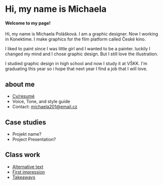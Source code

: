 # Hi, my name is Michaela

#### Welcome to my page!

Hi, my name is Michaela Polášková. I am a graphic designer. 
Now I working in Konektime. I make graphics for the film platform called České kino.

I liked to paint since I was little girl and I wanted to be a painter. luckily I changed my mind and I chose graphic design. But I still love the illustration.

I studied graphic design in high school and now I study it at VŠKK. I'm graduating this year so i hope that next year I find a job that I will love.

## about me

- [Cv/resumé](04-experience)
- Voice, Tone, and style guide
- Contact: michaela201@email.cz

## Case studies

- Projekt name?
- Project Presentation?

## Class work

- [Alternative text](01-alternative-text)
- [First impression](02-first-impression)
- [Takeaways](takeaways)
